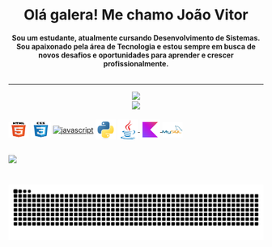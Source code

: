 <h1 align="center">Olá galera! Me chamo João Vitor</h1>
<h4 align="center">Sou um estudante, atualmente cursando Desenvolvimento de Sistemas. Sou apaixonado pela área de Tecnologia e estou sempre em busca de novos desafios e oportunidades para aprender e crescer profissionalmente.</h4>

<div style="display: flex; justify-content: center;" width="100%">
</div>

----

<div style="text-align: center;" align="center">
  <img height="190em" src="https://github-readme-stats.vercel.app/api?username=juaozinh1&show_icons=true&theme=radical&title_color=0&icon_color=0&bg_color=0c131c"/>
  <br>
  <img height="160em" src="https://github-readme-stats.vercel.app/api/top-langs/?username=juaozinh1&layout=compact&bg_color=0c131c"/>
</div>

<div style="display: inline_block"><br>
  <a href="https://www.w3schools.com/html/default.asp" target="_blank" rel="noreferrer"> <img align="center" src="https://raw.githubusercontent.com/devicons/devicon/master/icons/html5/html5-original-wordmark.svg" alt="html5" width="40" height="30"/></a>    
   <a href="https://www.w3schools.com/css/" target="_blank" rel="noreferrer"> <img align="center" src="https://raw.githubusercontent.com/devicons/devicon/master/icons/css3/css3-original-wordmark.svg" alt="css3" width="40" height="30"/></a>
  <a href="https://www.w3schools.com/js/" target="_blank" rel="noreferrer"> <img align="center" src="https://cdn.jsdelivr.net/gh/devicons/devicon@latest/icons/javascript/javascript-original.svg" alt="javascript" width="40" height="30"/></a>
  <a href="https://www.python.org" target="_blank" rel="noreferrer"> <img align="center" src="https://github.com/devicons/devicon/blob/master/icons/python/python-original.svg" alt="python" width="40" height="40"/></a>
  <a href="https://www.java.com/en/" target="_blank" rel="noreferrer"> <img align="center" src="https://github.com/devicons/devicon/blob/master/icons/java/java-original.svg" alt="java" width="40" height="40"/</a>
  <a href="https://kotlinlang.org/" target="_blank" rel="noreferrer"> <img align="center" src="https://github.com/devicons/devicon/blob/master/icons/kotlin/kotlin-original.svg" alt="kotlin" width="40" height="40"/</a>
  <a href="https://www.mysql.com/" target="_blank" rel="noreferrer"> <img align="center" src="https://github.com/devicons/devicon/blob/master/icons/mysql/mysql-original-wordmark.svg" alt="mysql" width="40" height="30"/></a>
</div>

##

<div> 
  <a href="https://www.linkedin.com/in/jo%C3%A3o-vitor-henrique-campos-3a14b7310/" target="_blank"><img src="https://img.shields.io/badge/-LinkedIn-%230077B5?style=for-the-badge&logo=linkedin&logoColor=white" target="_blank">
                                                                                                                                                                                                                       
 </a>
</div>

#

<picture align="center">
  <source media="(prefers-color-scheme: dark)" srcset="https://raw.githubusercontent.com/juaozinh1/juaozinh1/output/github-contribution-grid-snake-dark.svg">
  <source media="(prefers-color-scheme: light)" srcset="https://raw.githubusercontent.com/juaozinh1/juaozinh1/output/github-contribution-grid-snake-dark.svg">
  <img align="center" alt="github contribution grid snake animation" src="https://raw.githubusercontent.com/juaozinh1/juaozinh1/output/github-contribution-grid-snake.svg">
</picture>


